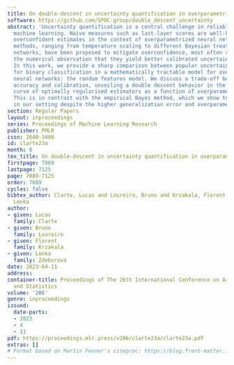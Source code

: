 ```yaml
---
title: On double-descent in uncertainty quantification in overparametrized models
software: https://github.com/SPOC-group/double_descent_uncertainty
abstract: 'Uncertainty quantification is a central challenge in reliable and trustworthy
  machine learning. Naive measures such as last-layer scores are well-known to yield
  overconfident estimates in the context of overparametrized neural networks. Several
  methods, ranging from temperature scaling to different Bayesian treatments of neural
  networks, have been proposed to mitigate overconfidence, most often supported by
  the numerical observation that they yield better calibrated uncertainty measures.
  In this work, we provide a sharp comparison between popular uncertainty measures
  for binary classification in a mathematically tractable model for overparametrized
  neural networks: the random features model. We discuss a trade-off between classification
  accuracy and calibration, unveiling a double descent behavior in the calibration
  curve of optimally regularised estimators as a function of overparametrization.
  This is in contrast with the empirical Bayes method, which we show to be well calibrated
  in our setting despite the higher generalization error and overparametrization.'
section: Regular Papers
layout: inproceedings
series: Proceedings of Machine Learning Research
publisher: PMLR
issn: 2640-3498
id: clarte23a
month: 0
tex_title: On double-descent in uncertainty quantification in overparametrized models
firstpage: 7089
lastpage: 7125
page: 7089-7125
order: 7089
cycles: false
bibtex_author: Clarte, Lucas and Loureiro, Bruno and Krzakala, Florent and Zdeborova,
  Lenka
author:
- given: Lucas
  family: Clarte
- given: Bruno
  family: Loureiro
- given: Florent
  family: Krzakala
- given: Lenka
  family: Zdeborova
date: 2023-04-11
address:
container-title: Proceedings of The 26th International Conference on Artificial Intelligence
  and Statistics
volume: '206'
genre: inproceedings
issued:
  date-parts:
  - 2023
  - 4
  - 11
pdf: https://proceedings.mlr.press/v206/clarte23a/clarte23a.pdf
extras: []
# Format based on Martin Fenner's citeproc: https://blog.front-matter.io/posts/citeproc-yaml-for-bibliographies/
---
```


